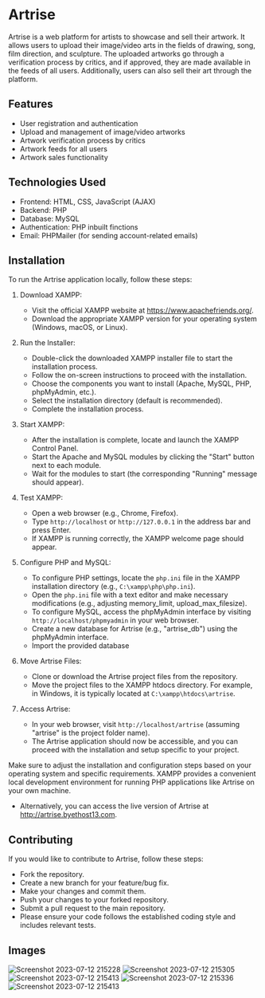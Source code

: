 # Artrise

Artrise is a web platform for artists to showcase and sell their artwork. It allows users to upload their image/video arts in the fields of drawing, song, film direction, and sculpture. The uploaded artworks go through a verification process by critics, and if approved, they are made available in the feeds of all users. Additionally, users can also sell their art through the platform.

## Features

- User registration and authentication
- Upload and management of image/video artworks
- Artwork verification process by critics
- Artwork feeds for all users
- Artwork sales functionality

## Technologies Used

- Frontend: HTML, CSS, JavaScript (AJAX)
- Backend: PHP
- Database: MySQL
- Authentication: PHP inbuilt finctions
- Email: PHPMailer (for sending account-related emails)

## Installation

To run the Artrise application locally, follow these steps:

1. Download XAMPP:
   - Visit the official XAMPP website at https://www.apachefriends.org/.
   - Download the appropriate XAMPP version for your operating system (Windows, macOS, or Linux).

2. Run the Installer:
   - Double-click the downloaded XAMPP installer file to start the installation process.
   - Follow the on-screen instructions to proceed with the installation.
   - Choose the components you want to install (Apache, MySQL, PHP, phpMyAdmin, etc.).
   - Select the installation directory (default is recommended).
   - Complete the installation process.

3. Start XAMPP:
   - After the installation is complete, locate and launch the XAMPP Control Panel.
   - Start the Apache and MySQL modules by clicking the "Start" button next to each module.
   - Wait for the modules to start (the corresponding "Running" message should appear).

4. Test XAMPP:
   - Open a web browser (e.g., Chrome, Firefox).
   - Type `http://localhost` or `http://127.0.0.1` in the address bar and press Enter.
   - If XAMPP is running correctly, the XAMPP welcome page should appear.

5. Configure PHP and MySQL:
   - To configure PHP settings, locate the `php.ini` file in the XAMPP installation directory (e.g., `C:\xampp\php\php.ini`).
   - Open the `php.ini` file with a text editor and make necessary modifications (e.g., adjusting memory_limit, upload_max_filesize).
   - To configure MySQL, access the phpMyAdmin interface by visiting `http://localhost/phpmyadmin` in your web browser.
   - Create a new database for Artrise (e.g., "artrise_db") using the phpMyAdmin interface.
   - Import the provided database

6. Move Artrise Files:
   - Clone or download the Artrise project files from the repository.
   - Move the project files to the XAMPP htdocs directory. For example, in Windows, it is typically located at `C:\xampp\htdocs\artrise`.

7. Access Artrise:
   - In your web browser, visit `http://localhost/artrise` (assuming "artrise" is the project folder name).
   - The Artrise application should now be accessible, and you can proceed with the installation and setup specific to your project.

Make sure to adjust the installation and configuration steps based on your operating system and specific requirements. XAMPP provides a convenient local development environment for running PHP applications like Artrise on your own machine.

- Alternatively, you can access the live version of Artrise at http://artrise.byethost13.com.

## Contributing
If you would like to contribute to Artrise, follow these steps:

- Fork the repository.
- Create a new branch for your feature/bug fix.
- Make your changes and commit them.
- Push your changes to your forked repository.
- Submit a pull request to the main repository.
- Please ensure your code follows the established coding style and includes relevant tests.

## Images

![Screenshot 2023-07-12 215228](https://github.com/Ritesh-K-G/ArtRise/assets/96720123/f092dc3f-06c2-4cb0-a934-5096be8e4b16)
![Screenshot 2023-07-12 215305](https://github.com/Ritesh-K-G/ArtRise/assets/96720123/24c26361-8860-4d9c-959b-80af1a941eb6)
![Screenshot 2023-07-12 215413](https://github.com/Ritesh-K-G/ArtRise/assets/96720123/1576b121-3c5c-403c-ab51-4862f8272fbd)
![Screenshot 2023-07-12 215336](https://github.com/Ritesh-K-G/ArtRise/assets/96720123/c4bf0185-f63a-4700-a780-d0b512a8679e)
![Screenshot 2023-07-12 215413](https://github.com/Ritesh-K-G/ArtRise/assets/96720123/eb078b62-bec9-46f5-8424-b0a0db5ddfe4)





